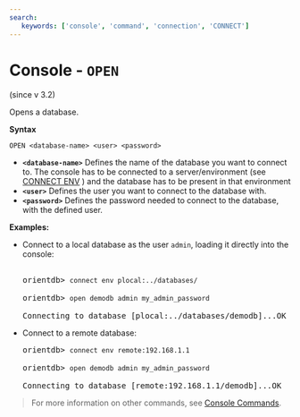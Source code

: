 ```yaml
---
search:
   keywords: ['console', 'command', 'connection', 'CONNECT']
---
```



# Console - `OPEN`

(since v 3.2)

Opens a database.

**Syntax**

```
OPEN <database-name> <user> <password>
```

- **`<database-name>`** Defines the name of the database you want to connect to.  The console has to be connected to a server/environment (see [CONNECT ENV](Console-Command-Connect-Env.md) ) and the database has to be present in that environment
- **`<user>`** Defines the user you want to connect to the database with.
- **`<password>`** Defines the password needed to connect to the database, with the defined user.


**Examples:**

- Connect to a local database as the user `admin`, loading it directly into the console:

  <pre>
  
  orientdb> <code class="userinput lang-sql">connect env plocal:../databases/</code>
    
  orientdb> <code class="userinput lang-sql">open demodb admin my_admin_password</code>

  Connecting to database [plocal:../databases/demodb]...OK
  </pre>

- Connect to a remote database:

  <pre>
  orientdb> <code class="lang-sql userinput">connect env remote:192.168.1.1</code>

  orientdb> <code class="userinput lang-sql">open demodb admin my_admin_password</code>
  
  Connecting to database [remote:192.168.1.1/demodb]...OK
  </pre>

>For more information on other commands, see [Console Commands](Console-Commands.md).
